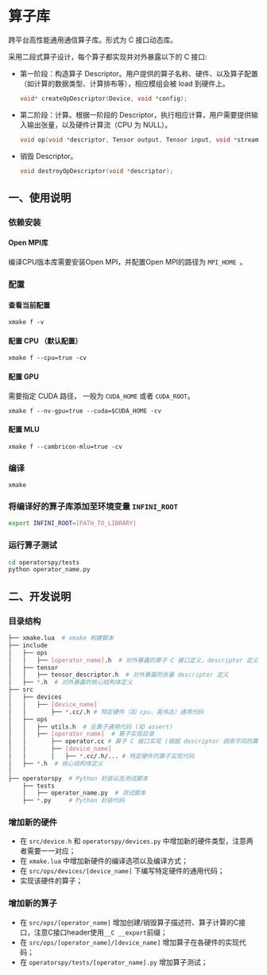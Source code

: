 ﻿# 算子库

跨平台高性能通用通信算子库。形式为 C 接口动态库。

采用二段式算子设计，每个算子都实现并对外暴露以下的 C 接口:

- 第一阶段：构造算子 Descriptor。用户提供的算子名称、硬件、以及算子配置（如计算的数据类型、计算排布等），相应模组会被 load 到硬件上。

  ```C
  void* createOpDescriptor(Device, void *config);
  ```

- 第二阶段：计算。根据一阶段的 Descriptor，执行相应计算，用户需要提供输入输出张量，以及硬件计算流（CPU 为 NULL）。

  ```C
  void op(void *descriptor, Tensor output, Tensor input, void *stream);
  ```

- 销毁 Descriptor。

  ```C
  void destroyOpDescriptor(void *descriptor);
  ```

## 一、使用说明

### 依赖安装

#### Open MPI库
编译CPU版本库需要安装Open MPI，并配置Open MPI的路径为 `MPI_HOME `。

### 配置

#### 查看当前配置

```xmake
xmake f -v
```

#### 配置 CPU （默认配置）

```xmake
xmake f --cpu=true -cv
```

#### 配置 GPU

需要指定 CUDA 路径， 一般为 `CUDA_HOME` 或者 `CUDA_ROOT`。

```xmake
xmake f --nv-gpu=true --cuda=$CUDA_HOME -cv
```

#### 配置 MLU

```xmake
xmake f --cambricon-mlu=true -cv
```

### 编译

```xmake
xmake
```

### 将编译好的算子库添加至环境变量 `INFINI_ROOT`

```bash
export INFINI_ROOT=[PATH_TO_LIBRARY]
```

### 运行算子测试

```bash
cd operatorspy/tests
python operator_name.py
```

## 二、开发说明

### 目录结构

```bash
├── xmake.lua  # xmake 构建脚本
├── include
│   ├── ops
│   │   ├── [operator_name].h  # 对外暴露的算子 C 接口定义，descriptor 定义
│   ├── tensor
│   │   ├── tensor_descriptor.h  # 对外暴露的张量 descriptor 定义
│   ├── *.h  # 对外暴露的核心结构体定义
├── src
│   ├── devices
│   │   ├── [device_name]
│   │       ├── *.cc/.h # 特定硬件（如 cpu、英伟达）通用代码
│   ├── ops
│   │   ├── utils.h  # 全算子通用代码 (如 assert)
│   │   ├── [operator_name]  # 算子实现目录
│   │       ├── operator.cc # 算子 C 接口实现 (根据 descriptor 调用不同的算子实现)
│   │       ├── [device_name]
│   │       │   ├── *.cc/.h/... # 特定硬件的算子实现代码
│   ├── *.h  # 核心结构体定义
│  
├── operatorspy  # Python 封装以及测试脚本
    ├── tests
    │   ├── operator_name.py  # 测试脚本
    ├── *.py     # Python 封装代码
```

### 增加新的硬件

- 在 `src/device.h` 和 `operatorspy/devices.py` 中增加新的硬件类型，注意两者需要一一对应；
- 在 `xmake.lua` 中增加新硬件的编译选项以及编译方式；
- 在 `src/ops/devices/[device_name]` 下编写特定硬件的通用代码；
- 实现该硬件的算子；

### 增加新的算子

- 在 `src/ops/[operator_name]` 增加创建/销毁算子描述符、算子计算的C接口，注意C接口header使用`__C __export`前缀；
- 在 `src/ops/[operator_name]/[device_name]` 增加算子在各硬件的实现代码；
- 在 `operatorspy/tests/[operator_name].py` 增加算子测试；
